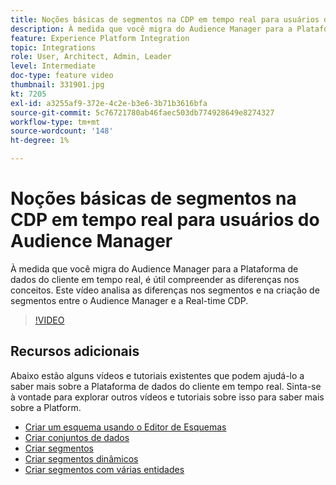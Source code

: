 ```yaml
---
title: Noções básicas de segmentos na CDP em tempo real para usuários do Audience Manager
description: À medida que você migra do Audience Manager para a Plataforma de dados do cliente em tempo real, é útil compreender as diferenças nos conceitos. Este vídeo analisa as diferenças nos segmentos e na criação de segmentos entre o Audience Manager e a Real-time CDP.
feature: Experience Platform Integration
topic: Integrations
role: User, Architect, Admin, Leader
level: Intermediate
doc-type: feature video
thumbnail: 331901.jpg
kt: 7205
exl-id: a3255af9-372e-4c2e-b3e6-3b71b3616bfa
source-git-commit: 5c76721780ab46faec503db774928649e8274327
workflow-type: tm+mt
source-wordcount: '148'
ht-degree: 1%

---
```


# Noções básicas de segmentos na CDP em tempo real para usuários do Audience Manager

À medida que você migra do Audience Manager para a Plataforma de dados do cliente em tempo real, é útil compreender as diferenças nos conceitos. Este vídeo analisa as diferenças nos segmentos e na criação de segmentos entre o Audience Manager e a Real-time CDP.

>[!VIDEO](https://video.tv.adobe.com/v/331901/?quality=12&learn=on)

## Recursos adicionais

Abaixo estão alguns vídeos e tutoriais existentes que podem ajudá-lo a saber mais sobre a Plataforma de dados do cliente em tempo real. Sinta-se à vontade para explorar outros vídeos e tutoriais sobre isso para saber mais sobre a Platform.

* [Criar um esquema usando o Editor de Esquemas](https://experienceleague.adobe.com/docs/experience-platform/xdm/tutorials/create-schema-ui.html?lang=en#getting-started)
* [Criar conjuntos de dados](https://experienceleague.adobe.com/docs/platform-learn/getting-started-for-data-architects-and-data-engineers/create-datasets.html?lang=en#permissions-required)
* [Criar segmentos](https://experienceleague.adobe.com/docs/platform-learn/tutorials/segments/create-segments.html?lang=en#segments)
* [Criar segmentos dinâmicos](https://experienceleague.adobe.com/docs/platform-learn/tutorials/segments/create-dynamic-segments.html?lang=en#segments)
* [Criar segmentos com várias entidades](https://experienceleague.adobe.com/docs/platform-learn/tutorials/segments/create-multi-entity-segments.html?lang=en#segments)
